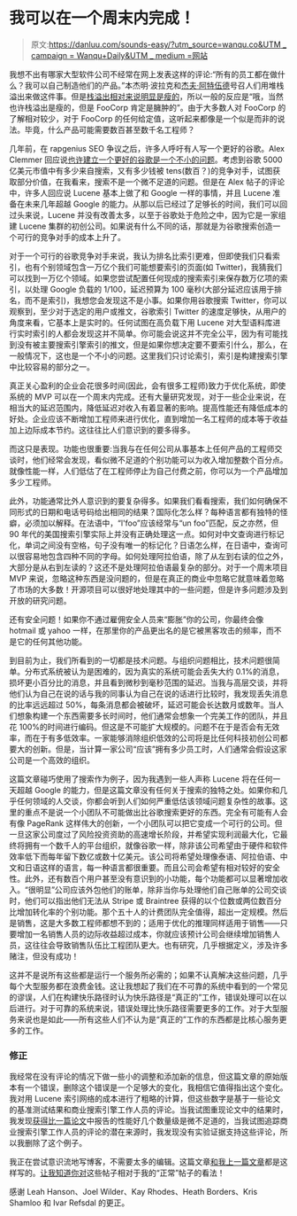 # 我可以在一个周末内完成！

> 原文:[https://danluu.com/sounds-easy/?utm_source=wanqu.co&UTM _ campaign = Wanqu+Daily&UTM _ medium =网站](https://danluu.com/sounds-easy/?utm_source=wanqu.co&utm_campaign=Wanqu+Daily&utm_medium=website)

<main>

我想不出有哪家大型软件公司不经常在网上发表这样的评论:“所有的员工都在做什么？我可以自己制造他们的产品。”本杰明·波拉克和[杰夫·阿特伍德](https://blog.codinghorror.com/code-its-trivial/)号召人们用堆栈溢出来做这件事。但是[栈溢出相对来说明显是瘦的](http://nickcraver.com/blog/2016/03/29/stack-overflow-the-hardware-2016-edition/)，所以一般的反应是“哦，当然也许栈溢出是瘦的，但是 FooCorp 肯定是臃肿的”。由于大多数人对 FooCorp 的了解相对较少，对于 FooCorp 的任何给定值，这听起来都像是一个似是而非的说法。毕竟，什么产品可能需要数百甚至数千名工程师？

几年前，在 rapgenius SEO 争议之后，许多人呼吁有人写一个更好的谷歌。Alex Clemmer 回应说[也许建立一个更好的谷歌是一个不小的问题](http://blog.nullspace.io/building-search-engines.html)。考虑到谷歌 5000 亿美元市值中有多少来自搜索，又有多少钱被 tens(数百？)的竞争对手，试图获取部分价值，在我看来，搜索不是一个微不足道的问题。但是在 Alex 帖子的评论中，许多人回应说 Lucene 基本上做了和 Google 一样的事情，并且 Lucene 准备在未来几年超越 Google 的能力。从那以后已经过了足够长的时间，我们可以回过头来说，Lucene 并没有改善太多，以至于谷歌处于危险之中，因为它是一家组建 Lucene 集群的初创公司。如果说有什么不同的话，那就是为谷歌搜索创造一个可行的竞争对手的成本上升了。

对于一个可行的谷歌竞争对手来说，我认为排名比索引更难，但即使我们只看索引，也有个别领域包含一万亿个我们可能想要索引的页面(如 Twitter)，我猜我们可以找到一万亿个领域。如果您尝试配置任何现成的搜索索引来保存数万亿项的索引，以处理 Google 负载的 1/100，延迟预算为 100 毫秒(大部分延迟应该用于排名，而不是索引)，我想您会发现这不是小事。如果你用谷歌搜索 Twitter，你可以观察到，至少对于选定的用户或推文，谷歌索引 Twitter 的速度足够快，从用户的角度来看，它基本上是实时的。任何试图在高负载下用 Lucene 对大型语料库进行实时索引的人都会发现这并不简单。你可能会说这并不完全公平，因为有可能找到没有被主要搜索引擎索引的推文，但是如果你想决定要不要索引什么，那么，在一般情况下，这也是一个不小的问题。这里我们只讨论索引，索引是构建搜索引擎中比较容易的部分之一。

真正关心盈利的企业会花很多时间(因此，会有很多工程师)致力于优化系统，即使系统的 MVP 可以在一个周末内完成。还有大量研究发现，对于一些企业来说，在相当大的延迟范围内，降低延迟对收入有着显著的影响。提高性能还有降低成本的好处。企业应该不断增加工程师来进行优化，直到增加一名工程师的成本等于收益加上边际成本节约。这往往比人们意识到的要多得多。

而这只是表现。功能也很重要:当我与在任何公司从事基本上任何产品的工程师交谈时，他们经常会发现，看似微不足道的个别功能可以为收入增加整数个百分点。就像性能一样，人们低估了在工程师停止为自己付费之前，你可以为一个产品增加多少工程师。

此外，功能通常比外人意识到的要复杂得多。如果我们看看搜索，我们如何确保不同形式的日期和电话号码给出相同的结果？国际化怎么样？每种语言都有独特的怪癖，必须加以解释。在法语中，“l'foo”应该经常与“un foo”匹配，反之亦然，但 90 年代的美国搜索引擎实际上并没有正确处理这一点。如何对中文查询进行标记化，单词之间没有空格，句子没有唯一的标记化？日语怎么样，在日语中，查询可以很容易地包含四种不同的字母。如何处理阿拉伯语，除了从左到右读的位之外，大部分是从右到左读的？这还不是处理阿拉伯语最复杂的部分。对于一个周末项目 MVP 来说，忽略这种东西是没问题的，但是在真正的商业中忽略它就意味着忽略了市场的大多数！开源项目可以很好地处理其中的一些问题，但是许多问题涉及到开放的研究问题。

还有安全问题！如果你不通过雇佣安全人员来“膨胀”你的公司，你最终会像 hotmail 或 yahoo 一样，在那里你的产品更出名的是它被黑客攻击的频率，而不是它的任何其他功能。

到目前为止，我们所看到的一切都是技术问题。与组织问题相比，技术问题很简单。分布式系统被认为是困难的，因为真实的系统可能会丢失大约 0.1%的消息，损坏更小百分比的消息，并且看到微秒到毫秒范围的延迟。当我与高层交谈，并将他们认为自己在说的话与我的同事认为自己在说的话进行比较时，我发现丢失消息的比率远远超过 50%，每条消息都会被破坏，延迟可能会长达数月或数年。当人们想象构建一个东西需要多长时间时，他们通常会想象一个完美工作的团队，并且花 100%的时间进行编码。但这是不可能扩大规模的。问题不在于是否会有无效率，而在于有多低效率。一家能够消除组织低效的公司将是比任何科技初创公司都要大的创新。但是，当计算一家公司“应该”拥有多少员工时，人们通常会假设这家公司是一个高效的组织。

这篇文章碰巧使用了搜索作为例子，因为我遇到一些人声称 Lucene 将在任何一天超越 Google 的能力，但是这篇文章没有任何关于搜索的独特之处。如果你和几乎任何领域的人交谈，你都会听到人们如何严重低估该领域问题复杂性的故事。这里的重点不是说一个小团队不可能做出比谷歌搜索更好的东西。完全有可能有人会有像 PageRank 这样伟大的创新，一个小团队可以把它变成一个可行的公司。但一旦这家公司度过了风险投资资助的高速增长阶段，并希望实现利润最大化，它最终将拥有一个数千人的平台组织，就像谷歌一样，除非该公司希望由于硬件和软件效率低下而每年留下数亿或数十亿美元。该公司将希望处理像泰语、阿拉伯语、中文和日语这样的语言，每一种语言都很重要。而且公司会希望有相对较好的安全性。此外，还有数百个用户甚至没有意识到的小功能，每个功能都可以显著增加收入。“很明显”公司应该外包他们的账单，除非当你与处理他们自己账单的公司交谈时，他们可以指出他们无法从 Stripe 或 Braintree 获得的以个位数或两位数百分比增加转化率的个别功能。那个五十人的计费团队完全值得，超出一定规模。然后是销售，这是大多数工程师都想不到的；适用于优化的推理同样适用于销售——只要增加一名销售人员的边际收益超过成本，你就应该预计公司会继续增加销售人员，这往往会导致销售队伍比工程团队更大。也有研究，几乎根据定义，涉及许多赌注，但没有成功！

这并不是说所有这些都是运行一个服务所必需的；如果不认真解决这些问题，几乎每个大型服务都在浪费金钱。这让我想起了我们在不可靠的系统中看到的一个常见的谬误，人们在构建快乐路径时认为快乐路径是“真正的”工作，错误处理可以在以后进行。对于可靠的系统来说，错误处理比快乐路径需要更多的工作。对于大型服务来说也是如此——所有这些人们不认为是“真正的”工作的东西都是比核心服务更多的工作。

### 修正

我经常在没有评论的情况下做一些小的调整和添加新的信息，但这篇文章的原始版本有一个错误，删除这个错误是一个足够大的变化，我相信它值得指出这个变化。我对用 Lucene 索引网络的成本进行了粗略的计算，但这些数字是基于一些论文的基准测试结果和商业搜索引擎工作人员的评论。当我试图重现论文中的结果时，我发现[获得比一篇论文](https://twitter.com/danluu/status/814167684954738688?lang=ro)中报告的性能好几个数量级是微不足道的，当我试图追踪商业搜索引擎工作人员的评论的潜在来源时，我发现没有实验证据支持这些评论，所以我删除了这个例子。

我正在尝试意识流地写博客，不需要太多的编辑。这篇文章[和我上一篇文章](//danluu.com/bimodal-compensation/)都是这样写的。[让我知道你对](https://twitter.com/danluu)这些帖子相对于我的“正常”帖子的看法！

感谢 Leah Hanson、Joel Wilder、Kay Rhodes、Heath Borders、Kris Shamloo 和 Ivar Refsdal 的更正。

</main>